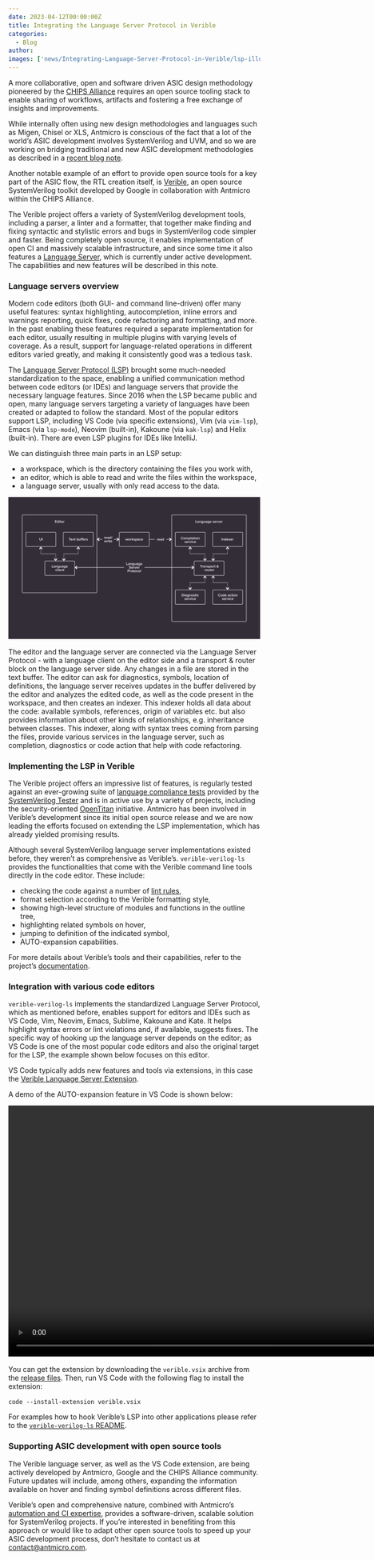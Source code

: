 ```yaml
---
date: 2023-04-12T00:00:00Z
title: Integrating the Language Server Protocol in Verible
categories:
  - Blog
author: 
images: ['news/Integrating-Language-Server-Protocol-in-Verible/lsp-illustration_chips.png']
---
```


A more collaborative, open and software driven ASIC design methodology pioneered by the [CHIPS Alliance](https://chipsalliance.org) requires an open source tooling stack to enable sharing of workflows, artifacts and fostering a free exchange of insights and improvements.

While internally often using new design methodologies and languages such as Migen, Chisel or XLS, Antmicro is conscious of the fact that a lot of the world’s ASIC development involves SystemVerilog and UVM, and so we are working on bridging traditional and new ASIC development methodologies as described in a [recent blog note](https://antmicro.com/blog/2023/01/open-source-systemverilog-uvm-support-in-verilator/). 

Another notable example of an effort to provide open source tools for a key part of the ASIC flow, the RTL creation itself, is [Verible](https://github.com/chipsalliance/verible), an open source SystemVerilog toolkit developed by Google in collaboration with Antmicro within the CHIPS Alliance.

The Verible project offers a variety of SystemVerilog development tools, including a parser, a linter and a formatter, that together make finding and fixing syntactic and stylistic errors and bugs in SystemVerilog code simpler and faster. Being completely open source, it enables implementation of open CI and massively scalable infrastructure, and since some time it also features a [Language Server](https://github.com/chipsalliance/verible#language-server), which is currently under active development. The capabilities and new features will be described in this note.

### Language servers overview

Modern code editors (both GUI- and command line-driven) offer many useful features: syntax highlighting, autocompletion, inline errors and warnings reporting, quick fixes, code refactoring and formatting, and more. In the past enabling these features required a separate implementation for each editor, usually resulting in multiple plugins with varying levels of coverage. As a result, support for language-related operations in different editors varied greatly, and making it consistently good was a tedious task.

The [Language Server Protocol (LSP)](https://microsoft.github.io/language-server-protocol/) brought some much-needed standardization to the space, enabling a unified communication method between code editors (or IDEs) and language servers that provide the necessary language features. Since 2016 when the LSP became public and open, many language servers targeting a variety of languages have been created or adapted to follow the standard. Most of the popular editors support LSP, including VS Code (via specific extensions), Vim (via `vim-lsp`), Emacs (via `lsp-mode`), Neovim (built-in), Kakoune (via `kak-lsp`) and Helix (built-in). There are even LSP plugins for IDEs like IntelliJ.

We can distinguish three main parts in an LSP setup:
 
* a workspace, which is the directory containing the files you work with,
* an editor, which is able to read and write the files within the workspace,
* a language server, usually with only read access to the data.

![Diagram depicting communication between an editor and a language server via LSP](lsp-diagram.png)

The editor and the language server are connected via the Language Server Protocol - with a language client on the editor side and a transport & router block on the language server side. Any changes in a file are stored in the text buffer. The editor can ask for diagnostics, symbols, location of definitions, the language server receives updates in the buffer delivered by the editor and analyzes the edited code, as well as the code present in the workspace, and then creates an indexer. This indexer holds all data about the code: available symbols, references, origin of variables etc. but also provides information about other kinds of relationships, e.g. inheritance between classes. This indexer, along with syntax trees coming from parsing the files, provide various services in the language server, such as completion, diagnostics or code action that help with code refactoring.

### Implementing the LSP in Verible

The Verible project offers an impressive list of features, is regularly tested against an ever-growing suite of [language compliance tests](https://chipsalliance.github.io/sv-tests-results/) provided by the [SystemVerilog Tester](https://github.com/chipsalliance/sv-tests) and is in active use by a variety of projects, including the security-oriented [OpenTitan](https://opentitan.org/) initiative. Antmicro has been involved in Verible’s development since its initial open source release and we are now leading the efforts focused on extending the LSP implementation, which has already yielded promising results.

Although several SystemVerilog language server implementations existed before, they weren’t as comprehensive as Verible’s. `verible-verilog-ls` provides the functionalities that come with the Verible command line tools directly in the code editor. These include:

* checking the code against a number of [lint rules](https://chipsalliance.github.io/verible/lint.html),
* format selection according to the Verible formatting style,
* showing high-level structure of modules and functions in the outline tree,
* highlighting related symbols on hover,
* jumping to definition of the indicated symbol,
* AUTO-expansion capabilities.

For more details about Verible’s tools and their capabilities, refer to the project’s [documentation](https://chipsalliance.github.io/verible/).

### Integration with various code editors

`verible-verilog-ls` implements the standardized Language Server Protocol, which as mentioned before, enables support for editors and IDEs such as VS Code, Vim, Neovim, Emacs, Sublime, Kakoune and Kate. It helps highlight syntax errors or lint violations and, if available, suggests fixes. The specific way of hooking up the language server depends on the editor; as VS Code is one of the most popular code editors and also the original target for the LSP, the example shown below focuses on this editor.

VS Code typically adds new features and tools via extensions, in this case the [Verible Language Server Extension](https://github.com/chipsalliance/verible/tree/master/verilog/tools/ls/vscode).

A demo of the AUTO-expansion feature in VS Code is shown below:

<video class="postimgcenter" width="1024" height="502" controls="">
    <source src="autoarg.mp4" type="video/mp4">
</video>

You can get the extension by downloading the `verible.vsix` archive from the [release files](https://github.com/chipsalliance/verible/releases). Then, run VS Code with the following flag to install the extension:

```
code --install-extension verible.vsix
```

For examples how to hook Verible’s LSP into other applications please refer to the [`verible-verilog-ls` README](https://github.com/chipsalliance/verible/blob/master/verilog/tools/ls/README.md).

### Supporting ASIC development with open source tools

The Verible language server, as well as the VS Code extension, are being actively developed by Antmicro, Google and the CHIPS Alliance community. Future updates will include, among others, expanding the information available on hover and finding symbol definitions across different files.

Verible’s open and comprehensive nature, combined with Antmicro’s [automation and CI expertise](https://antmicro.com/blog/2021/08/verible-integration-with-github-actions/), provides a software-driven, scalable solution for SystemVerilog projects. If you’re interested in benefiting from this approach or would like to adapt other open source tools to speed up your ASIC development process, don’t hesitate to contact us at [contact@antmicro.com](mailto:contact@antmicro.com).
